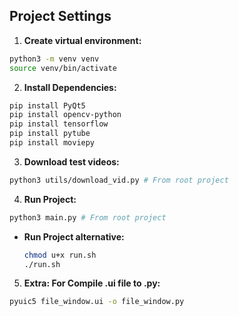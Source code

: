 ## Project Settings 

1. **Create virtual environment:**
```bash
python3 -m venv venv
source venv/bin/activate
```

2. **Install Dependencies:**
```bash
pip install PyQt5
pip install opencv-python
pip install tensorflow
pip install pytube
pip install moviepy
```

3. **Download test videos:**
```bash
python3 utils/download_vid.py # From root project
```

4. **Run Project:**
```bash
python3 main.py # From root project
```

- **Run Project alternative:**
    ```bash
    chmod u+x run.sh
    ./run.sh
    ```


5. **Extra: For Compile .ui file to .py:**
```bash
pyuic5 file_window.ui -o file_window.py
```
